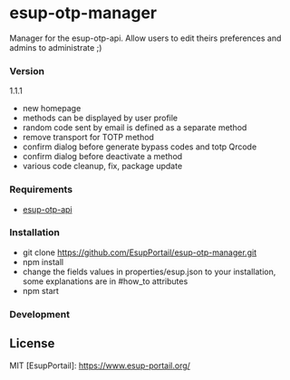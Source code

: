 # esup-otp-manager
Manager for the esup-otp-api. Allow users to edit theirs preferences and admins to administrate ;)

### Version
1.1.1
- new homepage
- methods can be displayed by user profile
- random code sent by email is defined as a separate method
- remove transport for TOTP method
- confirm dialog before generate bypass codes and totp Qrcode
- confirm dialog before deactivate a method
- various code cleanup, fix, package update

### Requirements
- [esup-otp-api](https://github.com/EsupPortail/esup-otp-api)

### Installation
- git clone https://github.com/EsupPortail/esup-otp-manager.git
- npm install
- change the fields values in properties/esup.json to your installation, some explanations are in #how_to attributes
- npm start

### Development


License
----

MIT
   [EsupPortail]: <https://www.esup-portail.org/>
